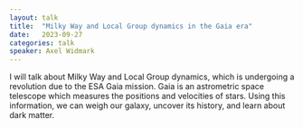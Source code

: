 ```yaml
---
layout: talk
title:  "Milky Way and Local Group dynamics in the Gaia era"
date:   2023-09-27
categories: talk
speaker: Axel Widmark
---
```

I will talk about Milky Way and Local Group dynamics, which is undergoing a revolution due to the ESA Gaia mission. Gaia is an astrometric space telescope which measures the positions and velocities of stars. Using this information, we can weigh our galaxy, uncover its history, and learn about dark matter.
